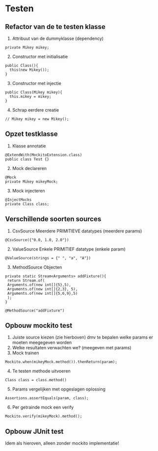# Testen

## Refactor van de te testen klasse

1. Attribuut van de dummyklasse (dependency)

```
private Mikey mikey;
```

2. Constructor met initialisatie

```
public Class(){
  this(new Mikey());
}
```

3. Constructor met injectie

```
public Class(Mikey mikey){
  this.mikey = mikey;
}
```

4. Schrap eerdere creatie

```
// Mikey mikey = new Mikey();
```

## Opzet testklasse

1. Klasse annotatie

```
@ExtendWith(MockitoExtension.class)
public class Test {}
```

2. Mock declareren

```
@Mock
private Mikey mikeyMock;
```

3. Mock injecteren

```
@InjectMocks
private Class class;
```

## Verschillende soorten sources

1. CsvSource
   Meerdere PRIMITIEVE datatypes (meerdere params)

```
@CsvSource({"0.0, 1.0, 2.0"})
```

2. ValueSource
   Enkele PRIMITIEF datatype (enkele param)

```
@ValueSource(strings = {" ", "a", "A"})
```

3. MethodSource
   Objecten

```
private static Stream<Arguments> addFixture(){
 return Stream.of(
 Arguments.of(new int[]{5},5),
 Arguments.of(new int[]{2,3}, 5),
 Arguments.of(new int[]{5,6,9},5)
 );
}

@MethodSource("addFixture")
```

## Opbouw mockito test

1. Juiste source kiezen (zie hierboven) dmv te bepalen welke params er moeten meegegeven worden
2. Welke resultaten verwachten we? (meegeven met params)
3. Mock trainen

```
Mockito.when(mikeyMock.method()).thenReturn(param);
```

4. Te testen methode uitvoeren

```
Class class = class.method()
```

5. Params vergelijken met opgeslagen oplossing

```
Assertions.assertEquals(param, class);
```

6. Per getrainde mock een verify

```
Mockito.verify(mikeyMock).method();
```

## Opbouw JUnit test

Idem als hieroven, alleen zonder mockito implementatie!
